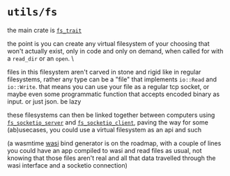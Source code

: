 # `utils/fs`

the main crate is [`fs_trait`](trait/README.md)

the point is you can create any virtual filesystem of your choosing that won't actually exist, only in code and only on demand, when called for with a `read_dir` or an `open`. \

files in this filesystem aren't carved in stone and rigid like in regular filesystems, rather any type can be a "file" that implements `io::Read` and `io::Write`. that means you can use your file as a regular tcp socket, or maybe even some programmatic function that accepts encoded binary as input. or just json. be lazy

these filesystems can then be linked together between computers using [`fs_socketio_server`](socketio_server/README.md) and [`fs_socketio_client`](socketio_client/README.md), paving the way for some (ab)usecases, you could use a virtual filesystem as an api and such

(a wasmtime [wasi](https://wasi.dev/) bind generator is on the roadmap, with a couple of lines you could have an app compiled to wasi and read files as usual, not knowing that those files aren't real and all that data travelled through the wasi interface and a socketio connection)
